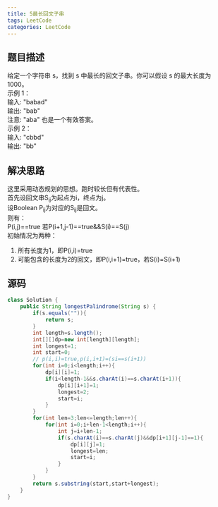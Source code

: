```yaml
---
title: 5最长回文子串
tags: LeetCode
categories: LeetCode
---
```


## 题目描述

给定一个字符串 s，找到 s 中最长的回文子串。你可以假设 s 的最大长度为 1000。  
示例 1：  
输入: "babad"  
输出: "bab"  
注意: "aba" 也是一个有效答案。  
示例 2：  
输入: "cbbd"  
输出: "bb"  

## 解决思路

这里采用动态规划的思想。跑时较长但有代表性。  
首先设回文串S<sub>ij</sub>为起点为i，终点为j。  
设Boolean P<sub>ij</sub>为对应的S<sub>ij</sub>是回文。  
则有：  
P(i,j)==true 若P(i+1,j-1)==true&&S(i)==S(j)  
初始情况为两种：  
1. 所有长度为1，即P(i,i)=true
2. 可能包含的长度为2的回文，即P(i,i+1)=true，若S(i)=S(i+1)

## 源码

```java
class Solution {
    public String longestPalindrome(String s) {
        if(s.equals("")){
            return s;
        }
        int length=s.length();
        int[][]dp=new int[length][length];
        int longest=1;
        int start=0;
        // p(i,i)=true,p(i,i+1)=(si==s(i+1))
        for(int i=0;i<length;i++){
            dp[i][i]=1;
            if(i<length-1&&s.charAt(i)==s.charAt(i+1)){
                dp[i][i+1]=1;
                longest=2;
                start=i;
            }
        }
        for(int len=3;len<=length;len++){
            for(int i=0;i+len-1<length;i++){
                int j=i+len-1;
                if(s.charAt(i)==s.charAt(j)&&dp[i+1][j-1]==1){
                    dp[i][j]=1;
                    longest=len;
                    start=i;
                }
            }
        }
        return s.substring(start,start+longest);
    }
}
```